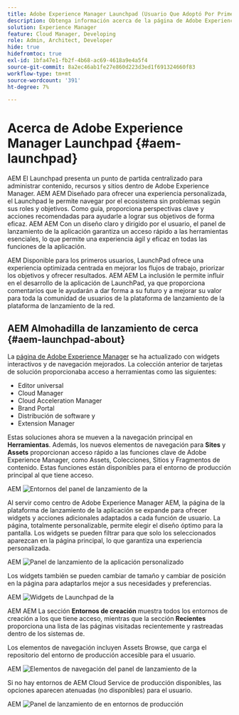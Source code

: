 ```yaml
---
title: Adobe Experience Manager Launchpad (Usuario Que Adoptó Por Primera Vez)
description: Obtenga información acerca de la página de Adobe Experience Manager Launchpad.
solution: Experience Manager
feature: Cloud Manager, Developing
role: Admin, Architect, Developer
hide: true
hidefromtoc: true
exl-id: 1bfa47e1-fb2f-4b68-ac69-4618a9e4a5f4
source-git-commit: 8a2ec46ab1fe27e860d223d3ed1f691324660f83
workflow-type: tm+mt
source-wordcount: '391'
ht-degree: 7%

---
```


# Acerca de Adobe Experience Manager Launchpad {#aem-launchpad}

AEM El Launchpad presenta un punto de partida centralizado para administrar contenido, recursos y sitios dentro de Adobe Experience Manager. AEM AEM Diseñado para ofrecer una experiencia personalizada, el Launchpad le permite navegar por el ecosistema sin problemas según sus roles y objetivos. Como guía, proporciona perspectivas clave y acciones recomendadas para ayudarle a lograr sus objetivos de forma eficaz. AEM AEM Con un diseño claro y dirigido por el usuario, el panel de lanzamiento de la aplicación garantiza un acceso rápido a las herramientas esenciales, lo que permite una experiencia ágil y eficaz en todas las funciones de la aplicación.

AEM Disponible para los primeros usuarios, LaunchPad ofrece una experiencia optimizada centrada en mejorar los flujos de trabajo, priorizar los objetivos y ofrecer resultados. AEM AEM La inclusión le permite influir en el desarrollo de la aplicación de LaunchPad, ya que proporciona comentarios que le ayudarán a dar forma a su futuro y a mejorar su valor para toda la comunidad de usuarios de la plataforma de lanzamiento de la plataforma de lanzamiento de la red.

## AEM Almohadilla de lanzamiento de cerca {#aem-launchpad-about}

La [página de Adobe Experience Manager](https://experience.adobe.com/#/experiencemanager) se ha actualizado con widgets interactivos y de navegación mejorados. La colección anterior de tarjetas de solución proporcionaba acceso a herramientas como las siguientes:

* Editor universal
* Cloud Manager
* Cloud Acceleration Manager
* Brand Portal
* Distribución de software y
* Extension Manager

Estas soluciones ahora se mueven a la navegación principal en **Herramientas**. Además, los nuevos elementos de navegación para **Sites** y **Assets** proporcionan acceso rápido a las funciones clave de Adobe Experience Manager, como Assets, Colecciones, Sitios y Fragmentos de contenido. Estas funciones están disponibles para el entorno de producción principal al que tiene acceso.

AEM ![Entornos del panel de lanzamiento de la](/help/implementing/cloud-manager/assets/aem-launchpad-author-environments.png)

Al servir como centro de Adobe Experience Manager AEM, la página de la plataforma de lanzamiento de la aplicación se expande para ofrecer widgets y acciones adicionales adaptados a cada función de usuario. La página, totalmente personalizable, permite elegir el diseño óptimo para la pantalla. Los widgets se pueden filtrar para que solo los seleccionados aparezcan en la página principal, lo que garantiza una experiencia personalizada.

AEM ![Panel de lanzamiento de la aplicación personalizado](/help/implementing/cloud-manager/assets/aem-launchpad-custom.png)

Los widgets también se pueden cambiar de tamaño y cambiar de posición en la página para adaptarlos mejor a sus necesidades y preferencias.

AEM ![Widgets de Launchpad de la](/help/implementing/cloud-manager/assets/aem-launchpad-widgets.png)

AEM AEM La sección **Entornos de creación** muestra todos los entornos de creación a los que tiene acceso, mientras que la sección **Recientes** proporciona una lista de las páginas visitadas recientemente y rastreadas dentro de los sistemas de.

Los elementos de navegación incluyen Assets Browse, que carga el repositorio del entorno de producción accesible para el usuario.

AEM ![Elementos de navegación del panel de lanzamiento de la](/help/implementing/cloud-manager/assets/aem-launchpad-navigation.png)

Si no hay entornos de AEM Cloud Service de producción disponibles, las opciones aparecen atenuadas (no disponibles) para el usuario.

AEM ![Panel de lanzamiento de en entornos de producción](/help/implementing/cloud-manager/assets/aem-launchpad-no-prod-environs.png)



